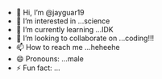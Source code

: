 - 👋 Hi, I’m @jayguar19
- 👀 I’m interested in ...science
- 🌱 I’m currently learning ...IDK
- 💞️ I’m looking to collaborate on ...coding!!!
- 📫 How to reach me ...heheehe
- 😄 Pronouns: ...male
- ⚡ Fun fact: ...

<!---
jayguar19/jayguar19 is a ✨ special ✨ repository because its `README.md` (this file) appears on your GitHub profile.
You can click the Preview link to take a look at your changes.
--->
